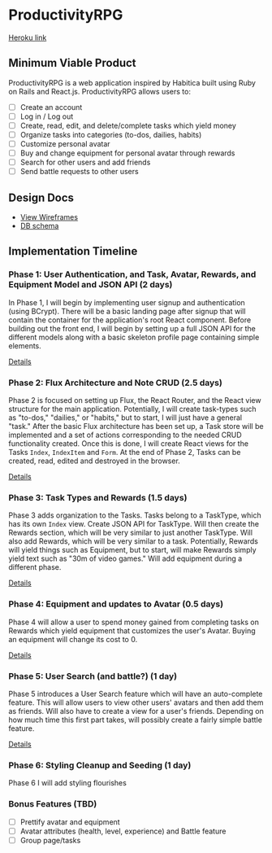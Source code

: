 # ProductivityRPG

[Heroku link][heroku]

[heroku]: http://www.productivity-rpg.xyz/

## Minimum Viable Product

ProductivityRPG is a web application inspired by Habitica built using Ruby on Rails and React.js. ProductivityRPG allows users to:

<!-- This is a Markdown checklist. Use it to keep track of your progress! -->

- [ ] Create an account
- [ ] Log in / Log out
- [ ] Create, read, edit, and delete/complete tasks which yield money
- [ ] Organize tasks into categories (to-dos, dailies, habits)
- [ ] Customize personal avatar
- [ ] Buy and change equipment for personal avatar through rewards
- [ ] Search for other users and add friends
- [ ] Send battle requests to other users

## Design Docs
* [View Wireframes][view]
* [DB schema][schema]

[view]: ./docs/views.md
[schema]: ./docs/schema.md

## Implementation Timeline

### Phase 1: User Authentication, and Task, Avatar, Rewards, and Equipment Model and JSON API (2 days)

In Phase 1, I will begin by implementing user signup and authentication (using
BCrypt). There will be a basic landing page after signup that will contain the
container for the application's root React component. Before building out the
front end, I will begin by setting up a full JSON API for the different models
along with a basic skeleton profile page containing simple elements.

[Details][phase-one]

### Phase 2: Flux Architecture and Note CRUD (2.5 days)

Phase 2 is focused on setting up Flux, the React Router, and the React view
structure for the main application. Potentially, I will create task-types such
as "to-dos," "dailies," or "habits," but to start, I will just have a general
"task." After the basic Flux architecture has been set up, a Task store will be
implemented and a set of actions corresponding to the needed CRUD functionality
created. Once this is done, I will create React views for the Tasks `Index`,
`IndexItem` and `Form`. At the end of Phase 2, Tasks can be created, read,
edited and destroyed in the browser.

[Details][phase-two]

### Phase 3: Task Types and Rewards (1.5 days)

Phase 3 adds organization to the Tasks. Tasks belong to a TaskType, which has
its own `Index` view. Create JSON API for TaskType. Will then create the Rewards
section, which will be very similar to just another TaskType. Will also add
Rewards, which will be very similar to a task. Potentially, Rewards will yield
things such as Equipment, but to start, will make Rewards simply yield text such
as "30m of video games." Will add equipment during a different phase.

[Details][phase-three]

### Phase 4: Equipment and updates to Avatar (0.5 days)

Phase 4 will allow a user to spend money gained from completing tasks on Rewards
which yield equipment that customizes the user's Avatar. Buying an equipment
will change its cost to 0.

[Details][phase-four]

### Phase 5: User Search (and battle?) (1 day)

Phase 5 introduces a User Search feature which will have an auto-complete
feature. This will allow users to view other users' avatars and then add them
as friends. Will also have to create a view for a user's friends. Depending on
how much time this first part takes, will possibly create a fairly simple battle
feature.

[Details][phase-five]

### Phase 6: Styling Cleanup and Seeding (1 day)

Phase 6 I will add styling flourishes

### Bonus Features (TBD)
- [ ] Prettify avatar and equipment
- [ ] Avatar attributes (health, level, experience) and Battle feature
- [ ] Group page/tasks

[phase-one]: ./docs/phases/phase1.md
[phase-two]: ./docs/phases/phase2.md
[phase-three]: ./docs/phases/phase3.md
[phase-four]: ./docs/phases/phase4.md
[phase-five]: ./docs/phases/phase5.md
